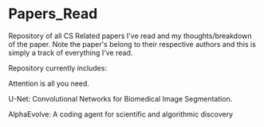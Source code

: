 # Papers_Read
Repository of all CS Related papers I've read and my thoughts/breakdown of the paper. Note the paper's belong to their respective authors and this is simply a track of everything I've read. 

Repository currently includes:

Attention is all you need. 

U-Net: Convolutional Networks for Biomedical Image Segmentation. 

AlphaEvolve: A coding agent for scientific and algorithmic discovery 
 
